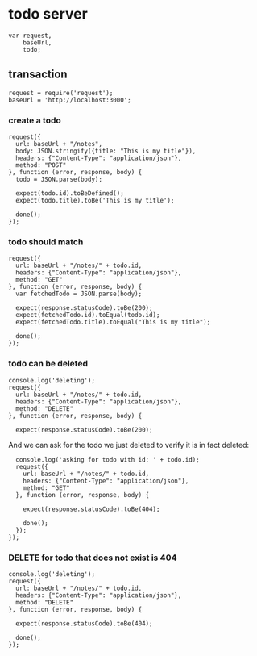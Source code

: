 # todo server

    var request,
        baseUrl,
        todo;

## transaction

    request = require('request');
    baseUrl = 'http://localhost:3000';

### create a todo

    request({
      url: baseUrl + "/notes",
      body: JSON.stringify({title: "This is my title"}),
      headers: {"Content-Type": "application/json"},
      method: "POST"
    }, function (error, response, body) {
      todo = JSON.parse(body);

      expect(todo.id).toBeDefined();
      expect(todo.title).toBe('This is my title');

      done();
    });

### todo should match

    request({
      url: baseUrl + "/notes/" + todo.id,
      headers: {"Content-Type": "application/json"},
      method: "GET"
    }, function (error, response, body) {
      var fetchedTodo = JSON.parse(body);

      expect(response.statusCode).toBe(200);
      expect(fetchedTodo.id).toEqual(todo.id);
      expect(fetchedTodo.title).toEqual("This is my title");

      done();
    });

### todo can be deleted

    console.log('deleting');
    request({
      url: baseUrl + "/notes/" + todo.id,
      headers: {"Content-Type": "application/json"},
      method: "DELETE"
    }, function (error, response, body) {

      expect(response.statusCode).toBe(200);

And we can ask for the todo we just deleted to verify it is in fact
deleted:

      console.log('asking for todo with id: ' + todo.id);
      request({
        url: baseUrl + "/notes/" + todo.id,
        headers: {"Content-Type": "application/json"},
        method: "GET"
      }, function (error, response, body) {

        expect(response.statusCode).toBe(404);

        done();
      });
    });

### DELETE for todo that does not exist is 404

    console.log('deleting');
    request({
      url: baseUrl + "/notes/" + todo.id,
      headers: {"Content-Type": "application/json"},
      method: "DELETE"
    }, function (error, response, body) {

      expect(response.statusCode).toBe(404);

      done();
    });
